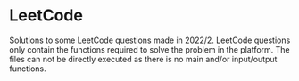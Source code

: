 # LeetCode
Solutions to some LeetCode questions made in 2022/2. LeetCode questions only contain the functions required to solve the problem in the platform. The files can not be directly executed as there is no main and/or input/output functions.
